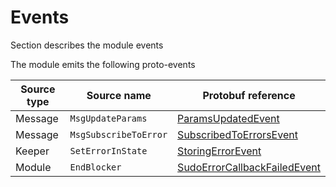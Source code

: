 # Events

Section describes the module events

The module emits the following proto-events

| Source type | Source name           | Protobuf  reference                                                                  |
| ----------- | --------------------- |--------------------------------------------------------------------------------------|
| Message     | `MsgUpdateParams`     | [ParamsUpdatedEvent](../../../proto/rollapp/cwerrors/v1/events.proto#L12)            |
| Message     | `MsgSubscribeToError` | [SubscribedToErrorsEvent](../../../proto/rollapp/cwerrors/v1/events.proto#L20)       |
| Keeper      | `SetErrorInState`     | [StoringErrorEvent](../../../proto/rollapp/cwerrors/v1/events.proto#L32)             |
| Module      | `EndBlocker`          | [SudoErrorCallbackFailedEvent](../../../proto/rollapp/cwerrors/v1/events.proto#L40)  |
